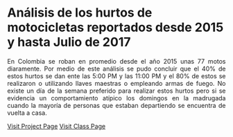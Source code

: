 # Análisis de los hurtos de motocicletas reportados desde 2015 y hasta Julio de 2017

<p align="justify">
En Colombia se roban en promedio desde el año 2015 unas 77 motos diaramente. Por medio de este análisis se pudo concluir que el 40% de estos hurtos se dan ente las 5:00 PM y las 11:00 PM  y el 80% de estos se realizaron o utilizando llaves maestras o empleando armas de fuego. No existe un día de la semana preferido para realizar estos hurtos pero si se evidencia un comportamiento atípico los domingos en la madrugada cuando la mayoría de personas que estaban departiendo se encuentra de vuelta a casa.
</p>
<a href="https://arturopolo.github.io/hurtos-motocicletas-colombia.github.io">Visit Project Page</a>
<a href="http://johnguerra.co/classes/visual_analytics_fall_2017">Visit Class Page</a>
</p>
